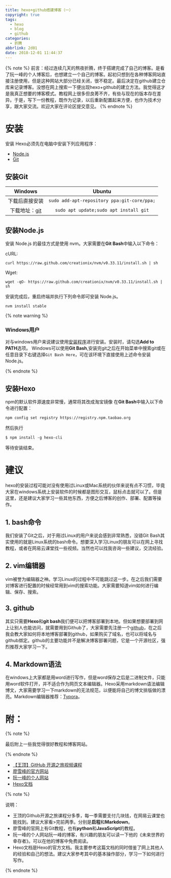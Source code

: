 ```yaml
---
title: hexo+github搭建博客（一）
copyright: true
tags:
  - hexo
  - blog
  - github
categories:
  - 折腾
abbrlink: 2d01
date: 2018-12-01 11:44:37
---
```


{% note %}
前言：经过连续几天的熬夜折腾，终于搭建完成了自己的博客。是看了阮一峰的个人博客后，也想建立一个自己的博客。起初只想到在各种博客网站直接注册使用，但是这种网站大部分已经关闭，很不稳定。最后决定在github建立仓库来记录博客。没想在网上搜索一下便出现hexo+github的建立方法。我觉得这才是我真正想要的博客模式。教程网上很多但良莠不齐，有些与现在的版本存在差异。于是，写下一份教程，既作为记录，以后重新配置起来方便，也作为技术分享，跟大家交流。欢迎大家在评论区提交意见。
{% endnote %}

<!--more-->

# 安装

安装 Hexo必须先在电脑中安装下列应用程序：

- [Node.js](https://nodejs.org/en/)
- [Git](http://xk2.ahu.cn/CheckCode.aspx)  

## 安装Git

Windows|Ubuntu
:-----:|:----:
下载后直接安装|`sudo add-apt-repository ppa:git-core/ppa;`
下载地址：[git](https://git-scm.com/download/win)|`sudo apt update;sudo apt install git`

## 安装Node.js

安装 Node.js 的最佳方式是使用 nvm。大家需要在**Git Bash**中输入以下命令：

cURL:

`curl https://raw.github.com/creationix/nvm/v0.33.11/install.sh | sh`

Wget:

`wget -qO- https://raw.github.com/creationix/nvm/v0.33.11/install.sh | sh`

安装完成后，重启终端并执行下列命令即可安装 Node.js。

`nvm install stable`

{% note warning %}

### Windows用户

对与windows用户来说建议使用[安装程序](https://nodejs.org/en/)进行安装。安装时，请勾选**Add to PATH**选项。
Windows可以使用**Git Bash**,安装完git之后在开始菜单中搜索git或在任意目录下右键选择`Git Bash Here`，可在该环境下直接使用上述命令安装Node.js。

{% endnote %}

## 安装Hexo

npm的默认软件源速度非常慢，通常将其改成淘宝镜像
在**Git Bash**中输入以下命令进行配置：

`npm config set registry https://registry.npm.taobao.org`

然后执行

`$ npm install -g hexo-cli`

等待安装结束。

# 建议

hexo的安装过程可能对没有使用过Linux或Mac系统的伙伴来说有点不习惯，毕竟大家在windows系统上安装软件的时候都是图形交互，鼠标点击就可以了。但是这里，还是建议大家学习一些其他东西，方便之后博客的创作、部署、配置等操作。

## 1. bash命令

我们安装了Git之后，对于用过Linux的用户来说会感到非常熟悉，没错Git Bash其实使用的就是Linux系统的bash命令。想要深入学习Linux的朋友可以在网上寻找教程，或者在网易云课堂找一些视频。当然也可以找我咨询一些建议，交流经验。

## 2. vim编辑器

vim被誉为编辑器之神。学习Linux的过程中不可能跳过这一步。在之后我们需要对博客进行配置的时候经常用到vim的搜索功能。大家需要知道vim如何进行编辑、保存、搜索。

## 3. github

其实只需要**Hexo**和**git bash**我们便可以把博客部署到本地。但如果想要部署到网上让别人也能访问，就需要用到Github了，大家需要先注册一个[github](https://github.com/)，在之后我会教大家如何将本地博客部署到github，如果购买了域名，也可以将域名与github绑定。github的主要功能并不是解决博客部署问题，它是一个开源社区，强烈推荐大家学习一下。

## 4. Markdown语法

在windows上大家都是用word进行写作，但是word保存之后是二进制文件，只能用word软件打开，并不适合作为网页文本编辑器。Hexo采用markdown语法编辑博文，大家需要学习一下markdown的无法规范，以便能将自己的博文排版做的漂亮。Markdown编辑器推荐：[Typora](https://www.typora.io/)。

# 附：

{% note %}

最后附上一些我觉得很好教程和博客网站。  

{% endnote %}

- [【王顶】GitHub 开源之旅视频课程](https://github.com/wangding/courses/tree/master/github)
- [廖雪峰的官方网站](https://www.liaoxuefeng.com/)
- [阮一峰的个人网站](http://www.ruanyifeng.com/home.html)
- [Hexo文档](https://hexo.io/zh-cn/docs/)

{% note %}

说明：

- 王顶的Github开源之旅课程分多季，每一季需要支付几块钱，在网易云课堂也能找到。建议大家看>完前两季。分别是**启程**和**Markdown**。
- 廖雪峰的官网上有Git教程，也有**python**和**JavaScript**的教程。
- 阮一峰的个人网站阮一峰的博客，有兴趣的朋友可以读一下他的《未来世界的幸存者》。可以在他的博客中免费阅读。
- Hexo文档是Hexo的官方文档。我主要参考这篇文档的同时借鉴了网上其他人的经验和自己的想法。建议大家参考其中的基本操作部分，学习一下如何进行写作。

{% endnote %}